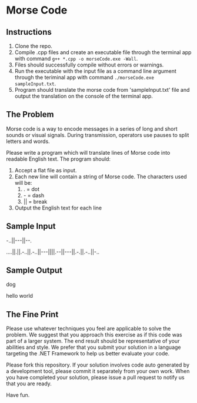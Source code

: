 Morse Code
==========

Instructions
-----------
1) Clone the repo.
2) Compile .cpp files and create an executable file through the terminal app with command `g++ *.cpp -o morseCode.exe -Wall`.
3) Files should successfully compile without errors or warnings.
4) Run the executable with the input file as a command line argument through the teriminal app with command `./morseCode.exe sampleInput.txt`.
5) Program should translate the morse code from 'sampleInput.txt' file and output the translation on the console of the terminal app.

The Problem
-----------
Morse code is a way to encode messages in a series of long and short sounds or visual signals. During transmission, operators use pauses to split letters and words.

Please write a program which will translate lines of Morse code into readable English text. The program should:

1. Accept a flat file as input.
2. Each new line will contain a string of Morse code. The characters used will be:
	1.	. = dot
	2.	\- = dash
	3.	|| = break
3. Output the English text for each line

Sample Input
------------
-..||---||--.

….||.||.-..||.-..||---||||.--||---||.-.||.-..||-..

Sample Output
-------------
dog

hello world

The Fine Print
--------------
Please use whatever techniques you feel are applicable to solve the problem. We suggest that you approach this exercise as if this code was part of a larger system. The end result should be representative of your abilities and style.  We prefer that you submit your solution in a language targeting the .NET Framework to help us better evaluate your code.

Please fork this repository. If your solution involves code auto generated by a development tool, please commit it separately from your own work.  When you have completed your solution, please issue a pull request to notify us that you are ready.

Have fun.
